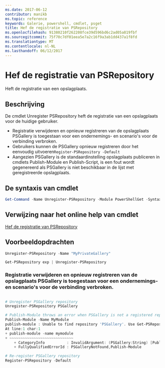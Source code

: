```yaml
---
ms.date: 2017-06-12
contributor: manikb
ms.topic: reference
keywords: Galerie, powershell, cmdlet, psget
title: Hef de registratie van PSRepository
ms.openlocfilehash: 91380210f262208fce39d596bd6c2ad05a819fbf
ms.sourcegitcommit: 75f70c7df01eea5e7a2c16f9a3ab1dd437a1f8fd
ms.translationtype: MT
ms.contentlocale: nl-NL
ms.lasthandoff: 06/12/2017
---
```

# <a name="unregister-psrepository"></a>Hef de registratie van PSRepository

Heft de registratie van een opslagplaats.

## <a name="description"></a>Beschrijving

De cmdlet Unregister PSRepository heft de registratie van een opslagplaats voor de huidige gebruiker.
- Registratie verwijderen en opnieuw registreren van de opslagplaats PSGallery is toegestaan voor een ondernemings- en scenario's voor de verbinding verbroken.
- Gebruikers kunnen de PSGallery opnieuw registreren door het eenvoudig uitvoeren`Register-PSRepository -Default`
- Aangezien PSGallery is de standaardinstelling opslagplaats publiceren in cmdlets Publish-Module en Publish-Script, is een fout wordt gegenereerd als PSGallery is niet beschikbaar in de lijst met geregistreerde opslagplaats.

## <a name="cmdlet-syntax"></a>De syntaxis van cmdlet

```powershell
Get-Command -Name Unregister-PSRepository -Module PowerShellGet -Syntax
```
## <a name="cmdlet-online-help-reference"></a>Verwijzing naar het online help van cmdlet

[Hef de registratie van PSRepository](http://go.microsoft.com/fwlink/?LinkID=517130)

## <a name="example-commands"></a>Voorbeeldopdrachten

```powershell
Unregister-PSRepository -Name "MyPrivateGallery"

Get-PSRepository exp | Unregister-PSRepository
```

### <a name="unregistration-and-re-registration-of-the-psgallery-repository-is-allowed-for-an-enterprise-and-disconnected-scenarios"></a>Registratie verwijderen en opnieuw registreren van de opslagplaats PSGallery is toegestaan voor een ondernemings- en scenario's voor de verbinding verbroken.
```powershell

# Unregister PSGallery repository
Unregister-PSRepository PSGallery

# Publish-Module throws an error when PSGallery is not a registered repository
Publish-Module -Name MyModule
publish-module : Unable to find repository 'PSGallery'. Use Get-PSRepository to see all available repositories. Try again after specifying a valid repository name. You can use 'Register-PSRepository -Default' to register the PSGallery repository.
At line:1 char:1
+ publish-module -name mymodule
+ ~~~~~~~~~~~~~~~~~~~~~~~~~~~~~
    + CategoryInfo          : InvalidArgument: (PSGallery:String) [Publish-Module], ArgumentException
    + FullyQualifiedErrorId : PSGalleryNotFound,Publish-Module

# Re-register PSGallery repository
Register-PSRepository -Default
```

